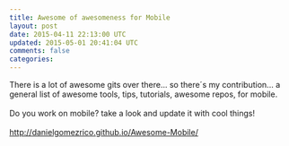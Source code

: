 ```yaml
---
title: Awesome of awesomeness for Mobile
layout: post
date: 2015-04-11 22:13:00 UTC
updated: 2015-05-01 20:41:04 UTC
comments: false
categories: 
---
```

There is a lot of awesome gits over there... so there´s my contribution... a general list of awesome tools, tips, tutorials, awesome repos, for mobile.<br /><br />Do you work on mobile? take a look and update it with cool things!<br /><br /><a href="http://danielgomezrico.github.io/Awesome-Mobile/">http://danielgomezrico.github.io/Awesome-Mobile/</a>
